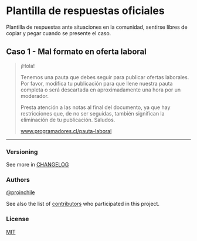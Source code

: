 # Plantilla de respuestas oficiales

Plantilla de respuestas ante situaciones en la comunidad, sentirse libres de copiar y pegar cuando se presente el caso.

## Caso 1 - Mal formato en oferta laboral

> ¡Hola! 
>
> Tenemos una pauta que debes seguir para publicar ofertas
> laborales. Por favor, modifica tu publicación para que llene nuestra
> pauta completa o será descartada en aproximadamente una hora por un
> moderador. 
>
> Presta atención a las notas al final del documento, ya que
> hay restricciones que, de no ser seguidas, también significan la
> eliminación de tu publicación.
> Saludos.
>
> www.programadores.cl/pauta-laboral

---
### Versioning
See more in [CHANGELOG](CHANGELOG.md)


 
### Authors
[@proinchile](https://github.com/proinchile/)
 
See also the list of [contributors](https://github.com/your/project/contributors) who participated in this project.

### License
[MIT](seed/LICENSE)
 
 

 

